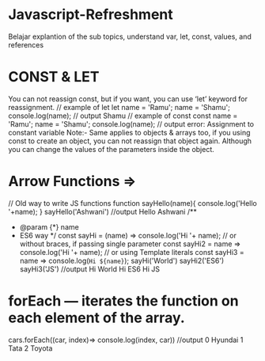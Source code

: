 # Javascript-Refreshment
Belajar explantion of the sub topics, understand var, let, const, values, and references


# CONST & LET

You can not reassign const, but if you want, you can use ‘let’ keyword for reassignment.
// example of let
let name = 'Ramu';
name = 'Shamu';
console.log(name);
// output
Shamu
// example of const
const name = 'Ramu';
name = 'Shamu';
console.log(name);
// output
error: Assignment to constant variable
Note:- Same applies to objects & arrays too, if you using const to create an object, you can not reassign that object again. Although you can change the values of the parameters inside the object.

# Arrow Functions =>

// Old way to write JS functions
function sayHello(name){
   console.log('Hello '+name);
}
sayHello('Ashwani')
//output
Hello Ashwani
/**
* @param {*} name
* ES6 way
*/
const sayHi = (name) => console.log('Hi '+ name);
// or without braces, if passing single parameter
const sayHi2 = name => console.log('Hi '+ name);
// or using Template literals
const sayHi3 = name => console.log(`Hi ${name}`);
sayHi('World')
sayHi2('ES6')
sayHi3('JS')
//output
Hi World
Hi ES6
Hi JS

# forEach — iterates the function on each element of the array.

cars.forEach((car, index)=> console.log(index, car))
//output
0 Hyundai
1 Tata
2 Toyota
